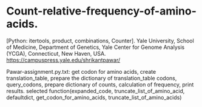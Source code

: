 # Count-relative-frequency-of-amino-acids.
[Python: itertools, product, combinations, Counter].
Yale University, School of Medicine, Department of Genetics, Yale Center for Genome Analysis (YCGA), Connecticut,  New Haven, USA.
https://campuspress.yale.edu/shrikantpawar/

Pawar-assignment.py.txt: get codon for amino acids, create translation_table, prepare the dictionary of translation_table codons, query_codons, prepare dictionary of counts, calculation of frequency, print results.
selected function(expanded_code, truncate_list_of_amino_acid, defaultdict, get_codon_for_amino_acids, truncate_list_of_amino_acids)
